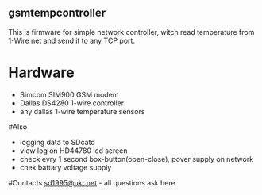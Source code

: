 ## gsmtempcontroller
This is firmware for simple network controller, witch read temperature from 1-Wire net and send it to any TCP port.

# Hardware
* Simcom SIM900 GSM modem
* Dallas DS4280 1-wire controller
* any dallas 1-wire temperature sensors

#Also
* logging data to SDcatd
* view log on HD44780 lcd screen
* check evry 1 second box-button(open-close), pover supply on network
* chek battary voltage supply

#Contacts
sd1995@ukr.net - all questions ask here
